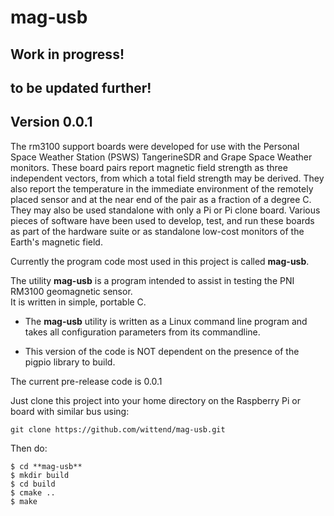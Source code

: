 # mag-usb
## Work in progress!
## to be updated further!

## Version 0.0.1

The rm3100 support boards were developed for use with the Personal Space Weather Station (PSWS) TangerineSDR and Grape Space Weather monitors.  These board pairs report magnetic field strength as three independent vectors, from which a total field strength may be derived.  They also report the temperature in the immediate environment of the remotely placed sensor and at the near end of the pair as a fraction of a degree C.  They may also be used standalone with only a Pi or Pi clone board.  Various pieces of software have been used to develop, test, and run these boards as part of the hardware suite or as standalone low-cost monitors of the Earth's magnetic field.

Currently the program code most used in this project is called **mag-usb**. 

The utility **mag-usb** is a program intended to assist in testing the PNI RM3100 geomagnetic sensor.  
It is written in simple, portable C.

* The **mag-usb** utility is written as a Linux command line program and takes all configuration parameters from its commandline. 

* This version of the code is NOT dependent on the presence of the pigpio library to build.
 
The current pre-release code is 0.0.1

Just clone this project into your home directory on the Raspberry Pi or board with similar bus using:

    git clone https://github.com/wittend/mag-usb.git

Then do:

    $ cd **mag-usb** 
    $ mkdir build
    $ cd build
    $ cmake ..
    $ make


